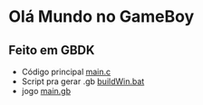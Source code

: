# Olá Mundo no GameBoy
## Feito em GBDK

* Código principal [main.c](main.c)
* Script pra gerar .gb [buildWin.bat](buildWin.bat)
* jogo [main.gb](main.gb)
